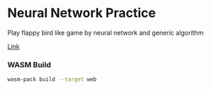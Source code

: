 ﻿# Neural Network Practice

Play flappy bird like game 
by neural network and generic algorithm

[Link](https://lavumi.net/wasm01)


### WASM Build
```bash
wasm-pack build --target web
```
